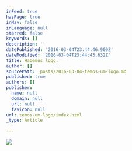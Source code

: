 ```yaml
---
inFeed: true
hasPage: true
inNav: false
inLanguage: null
starred: false
keywords: []
description: ''
datePublished: '2016-03-04T23:44:46.900Z'
dateModified: '2016-03-04T23:44:43.632Z'
title: Habemus logo.
author: []
sourcePath: _posts/2016-03-04-temos-um-logo.md
published: true
authors: []
publisher:
  name: null
  domain: null
  url: null
  favicon: null
url: temos-um-logo/index.html
_type: Article

---
```

![](https://the-grid-user-content.s3-us-west-2.amazonaws.com/56d6ec6f-0fbc-4e19-8794-d2778983a1c1.jpg)